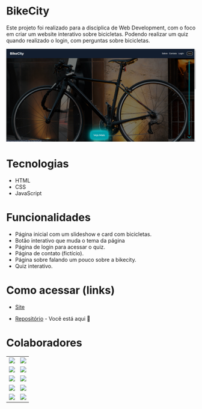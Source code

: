 # BikeCity

Este projeto foi realizado para a disciplica de Web Development, com o foco em criar um website interativo sobre bicicletas. Podendo realizar um quiz quando realizado o login, com perguntas sobre bicicletas. 

![](./src/assets/screen.png)

# Tecnologias

- HTML
- CSS
- JavaScript

# Funcionalidades

- Página inicial com um slideshow e card com bicicletas.
- Botão interativo que muda o tema da página
- Página de login para acessar o quiz.
- Página de contato (fictício).
- Página sobre falando um pouco sobre a bikecity.
- Quiz interativo.

# Como acessar (links)

- [Site](https://group-lemmatech.github.io/CP2-Web-Dev-BikeCity/)

- [Repositório](https://github.com/luyz-gusta/Projeto-Lion-School-2023-Front) - Você está aqui 🚩


# Colaboradores

|                                                                                                             |                                                                                                                                                              |
| ----------------------------------------------------------------------------------------------------------- | ------------------------------------------------------------------------------------------------------------------------------------------------------------ |
| ![](https://img.shields.io/badge/DESENVOLVEDOR-Alexandre-blue?style=for-the-badge&logo=appveyor) | <a href="https://github.com/alefaria577"><img src="https://avatars.githubusercontent.com/u/132949575?v=4" height="50" style="max-width: 100%;"></a>  |
| ![](https://img.shields.io/badge/DESENVOLVEDOR-Evellyn-blue?style=for-the-badge&logo=appveyor) | <a href="https://github.com/evojeda"><img src="https://avatars.githubusercontent.com/u/162588593?v=4" height="50" style="max-width: 100%;"></a>  |
| ![](https://img.shields.io/badge/DESENVOLVEDOR-LuizGustavo-blue?style=for-the-badge&logo=appveyor) | <a href="https://github.com/luyz-gusta"><img src="https://avatars.githubusercontent.com/u/110852235?v=4" height="50" style="max-width: 100%;"></a>  |
| ![](https://img.shields.io/badge/DESENVOLVEDOR-Marcello-blue?style=for-the-badge&logo=appveyor) | <a href="https://github.com/MarcelloFMoreira"><img src="https://avatars.githubusercontent.com/u/161846509?v=4" height="50" style="max-width: 100%;"></a>  |
| ![](https://img.shields.io/badge/DESENVOLVEDOR-Milena-blue?style=for-the-badge&logo=appveyor) | <a href="https://github.com/MilenaCodinhoto"><img src="https://avatars.githubusercontent.com/u/19381239?v=4" height="50" style="max-width: 100%;"></a>             |
